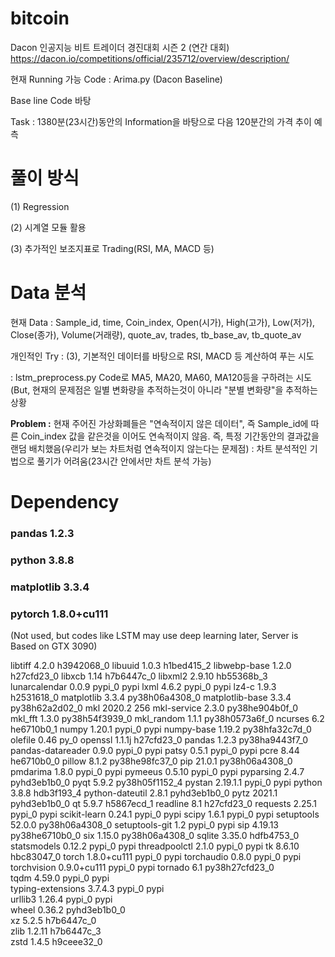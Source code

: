 # bitcoin

Dacon 인공지능 비트 트레이더 경진대회 시즌 2 (연간 대회)
https://dacon.io/competitions/official/235712/overview/description/

현재 Running 가능 Code : Arima.py (Dacon Baseline)

Base line Code 바탕

Task : 1380분(23시간)동안의 Information을 바탕으로 다음 120분간의 가격 추이 예측

# 풀이 방식

(1) Regression

(2) 시계열 모듈 활용

(3) 추가적인 보조지표로 Trading(RSI, MA, MACD 등)

# Data 분석

현재 Data : Sample_id, time, Coin_index, Open(시가), High(고가), Low(저가), Close(종가), Volume(거래량), quote_av, trades, tb_base_av, tb_quote_av

개인적인 Try : (3), 기본적인 데이터를 바탕으로 RSI, MACD 등 계산하여 푸는 시도

: lstm_preprocess.py Code로 
MA5, MA20, MA60, MA120등을 구하려는 시도 (But, 현재의 문제점은 일별 변화량을 추적하는것이 아니라 "분별 변화량"을 추적하는 상황

__Problem :__ 현재 주어진 가상화폐들은 "연속적이지 않은 데이터", 즉 Sample_id에 따른 Coin_index 값을 같은것을 이어도 연속적이지 않음.
즉, 특정 기간동안의 결과값을 랜덤 배치했음(우리가 보는 차트처럼 연속적이지 않는다는 문제점) : 차트 분석적인 기법으로 풀기가 어려움(23시간 안에서만 차트 분석 가능)


# Dependency
### pandas 1.2.3

### python 3.8.8

### matplotlib 3.3.4

### pytorch 1.8.0+cu111

(Not used, but codes like LSTM may use deep learning later, Server is Based on GTX 3090)

libtiff                   4.2.0                h3942068_0
libuuid                   1.0.3                h1bed415_2
libwebp-base              1.2.0                h27cfd23_0
libxcb                    1.14                 h7b6447c_0
libxml2                   2.9.10               hb55368b_3
lunarcalendar             0.0.9                    pypi_0    pypi
lxml                      4.6.2                    pypi_0    pypi
lz4-c                     1.9.3                h2531618_0
matplotlib                3.3.4            py38h06a4308_0
matplotlib-base           3.3.4            py38h62a2d02_0
mkl                       2020.2                      256
mkl-service               2.3.0            py38he904b0f_0
mkl_fft                   1.3.0            py38h54f3939_0
mkl_random                1.1.1            py38h0573a6f_0
ncurses                   6.2                  he6710b0_1
numpy                     1.20.1                   pypi_0    pypi
numpy-base                1.19.2           py38hfa32c7d_0
olefile                   0.46                       py_0
openssl                   1.1.1j               h27cfd23_0
pandas                    1.2.3            py38ha9443f7_0
pandas-datareader         0.9.0                    pypi_0    pypi
patsy                     0.5.1                    pypi_0    pypi
pcre                      8.44                 he6710b0_0
pillow                    8.1.2            py38he98fc37_0
pip                       21.0.1           py38h06a4308_0
pmdarima                  1.8.0                    pypi_0    pypi
pymeeus                   0.5.10                   pypi_0    pypi
pyparsing                 2.4.7              pyhd3eb1b0_0
pyqt                      5.9.2            py38h05f1152_4
pystan                    2.19.1.1                 pypi_0    pypi
python                    3.8.8                hdb3f193_4
python-dateutil           2.8.1              pyhd3eb1b0_0
pytz                      2021.1             pyhd3eb1b0_0
qt                        5.9.7                h5867ecd_1
readline                  8.1                  h27cfd23_0
requests                  2.25.1                   pypi_0    pypi
scikit-learn              0.24.1                   pypi_0    pypi
scipy                     1.6.1                    pypi_0    pypi
setuptools                52.0.0           py38h06a4308_0
setuptools-git            1.2                      pypi_0    pypi
sip                       4.19.13          py38he6710b0_0
six                       1.15.0           py38h06a4308_0
sqlite                    3.35.0               hdfb4753_0
statsmodels               0.12.2                   pypi_0    pypi
threadpoolctl             2.1.0                    pypi_0    pypi
tk                        8.6.10               hbc83047_0
torch                     1.8.0+cu111              pypi_0    pypi
torchaudio                0.8.0                    pypi_0    pypi
torchvision               0.9.0+cu111              pypi_0    pypi
tornado                   6.1              py38h27cfd23_0  
tqdm                      4.59.0                   pypi_0    pypi  
typing-extensions         3.7.4.3                  pypi_0    pypi  
urllib3                   1.26.4                   pypi_0    pypi  
wheel                     0.36.2             pyhd3eb1b0_0  
xz                        5.2.5                h7b6447c_0  
zlib                      1.2.11               h7b6447c_3  
zstd                      1.4.5                h9ceee32_0  

